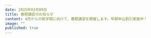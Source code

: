 ```yaml
---
date: 2025年03月09日
title: 春期講習のお知らせ
content: 4月からの新学期に向けて、春期講習を開催します。早期申込割引実施中！
image: ""
published: true
---
```

